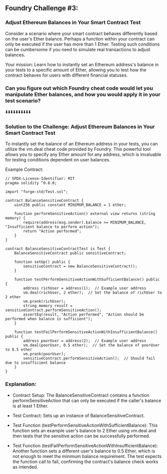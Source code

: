 ## Foundry Challenge #3:
### Adjust Ethereum Balances in Your Smart Contract Test

Consider a scenario where your smart contract behaves differently based on the user's Ether balance. Perhaps a function within your contract can only be executed if the user has more than 1 Ether. Testing such conditions can be cumbersome if you need to simulate real transactions to adjust balances.

Your mission: Learn how to instantly set an Ethereum address's balance in your tests to a specific amount of Ether, allowing you to test how the contract behaves for users with different financial statuses.

### Can you figure out which Foundry cheat code would let you manipulate Ether balances, and how you would apply it in your test scenario?

:arrow_down::arrow_down::arrow_down::arrow_down::arrow_down::arrow_down::arrow_down::arrow_down::arrow_down::arrow_down:

### Solution to the Challenge: Adjust Ethereum Balances in Your Smart Contract Test

To instantly set the balance of an Ethereum address in your tests, you can utilize the vm.deal cheat code provided by Foundry. This powerful tool allows you to specify any Ether amount for any address, which is invaluable for testing conditions dependent on user balances.

Example Contract:

```solidity
// SPDX-License-Identifier: MIT
pragma solidity ^0.8.0;

import "forge-std/Test.sol";

contract BalanceSensitiveContract {
    uint256 public constant MINIMUM_BALANCE = 1 ether;

    function performSensitiveAction() external view returns (string memory) {
        require(address(msg.sender).balance >= MINIMUM_BALANCE, "Insufficient balance to perform action");
        return "Action performed";
    }
}

contract BalanceSensitiveContractTest is Test {
    BalanceSensitiveContract public sensitiveContract;

    function setUp() public {
        sensitiveContract = new BalanceSensitiveContract();
    }

    function testPerformSensitiveActionWithSufficientBalance() public {
        address richUser = address(1);  // Example user address
        vm.deal(richUser, 2 ether);  // Set the balance of richUser to 2 ether
        vm.prank(richUser);
        string memory result = sensitiveContract.performSensitiveAction();
        assertEq(result, "Action performed", "Action should be performed when balance is sufficient");
    }

    function testFailPerformSensitiveActionWithInsufficientBalance() public {
        address poorUser = address(2);  // Example user address
        vm.deal(poorUser, 0.5 ether);  // Set the balance of poorUser to 0.5 ether
        vm.prank(poorUser);
        sensitiveContract.performSensitiveAction();  // Should fail due to insufficient balance
    }
}
```

### Explanation:

- Contract Setup: The BalanceSensitiveContract contains a function performSensitiveAction that can only be executed if the caller's balance is at least 1 Ether.

- Test Contract: Sets up an instance of BalanceSensitiveContract.

- Test Function (testPerformSensitiveActionWithSufficientBalance): This function sets an example user's balance to 2 Ether using vm.deal and then tests that the sensitive action can be successfully performed.

- Test Function (testFailPerformSensitiveActionWithInsufficientBalance): Another function sets a different user's balance to 0.5 Ether, which is not enough to meet the minimum balance requirement. The test expects the function call to fail, confirming the contract's balance check works as intended.
